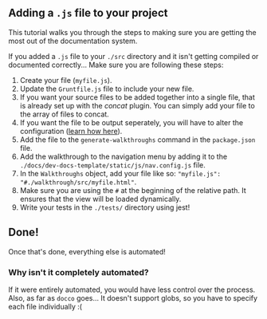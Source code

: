 ## Adding a `.js` file to your project

This tutorial walks you through the steps to making sure you are getting the most out of the documentation system.

If you added a `.js` file to your `./src` directory and it isn't getting compiled or documented correctly... Make sure you are following these steps:

1. Create your file (`myfile.js`).
1. Update the `Gruntfile.js` file to include your new file.
  1. If you want your source files to be added together into a single file, that is already set up with the *concat* plugin. You can simply add your file to the array of files to concat.
  1. If you want the file to be output seperately, you will have to alter the configuration ([learn how here](https://gruntjs.com/configuring-tasks)).
1. Add the file to the `generate-walkthroughs` command in the `package.json` file.
1. Add the walkthrough to the navigation menu by adding it to the `./docs/dev-docs-template/static/js/nav.config.js` file.
  1. In the `Walkthroughs` object, add your file like so: `"myfile.js": "#./walkthrough/src/myfile.html"`.
  1. Make sure you are using the `#` at the beginning of the relative path. It ensures that the view will be loaded dynamically.
1. Write your tests in the `./tests/` directory using jest!

## Done!

Once that's done, everything else is automated!

### Why isn't it completely automated?

If it were entirely automated, you would have less control over the process.
Also, as far as `docco` goes... It doesn't support globs, so you have to specify each file individually :(
